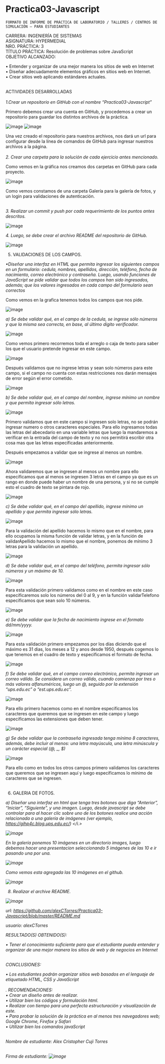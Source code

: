 # Practica03-Javascript

 
 	FORMATO DE INFORME DE PRÁCTICA DE LABORATORIO / TALLERES / CENTROS DE SIMULACIÓN – PARA ESTUDIANTES

CARRERA: INGENIERÍA DE SISTEMAS	<br>ASIGNATURA: HYPERMEDIAL
<br>NRO. PRÁCTICA:	3	<br>TÍTULO PRÁCTICA: Resolución de problemas sobre JavaScript
<br>OBJETIVO ALCANZADO:

•	Entender y organizar de una mejor manera los sitios de web en Internet <br>
•	Diseñar adecuadamente elementos gráficos en sitios web en Internet.<br> 
•	Crear sitios web aplicando estándares actuales. <br>

<br>
ACTIVIDADES DESARROLLADAS 
<br>
<br>
<i> 1.Crear un repositorio en GitHub con el nombre “Practica03-Javascript” </i>

Primero debemos crear una cuenta en GitHub, y procedemos a crear un repositorio para guardar los distintos archivos de la práctica.
   
   ![image](https://user-images.githubusercontent.com/49664311/69188653-f4912780-0aea-11ea-851a-b1666eef78b8.png)
   ![image](https://user-images.githubusercontent.com/49664311/69188840-46d24880-0aeb-11ea-8556-4440bf5ab382.png)


Una vez creado el repositorio para nuestros archivos, nos dará un url para configurar desde la línea de comandos de GitHub para ingresar nuestros archivos a la página.<br><br>
<i> 2.	Crear una carpeta para la solución de cada ejercicio antes mencionado.</i> <br>

Como vemos en la gráfica nos creamos dos carpetas en GitHub para cada proyecto.<br>

 ![image](https://user-images.githubusercontent.com/49664311/69189244-04f5d200-0aec-11ea-986f-e541cb72a240.png)

Como vemos constamos de una carpeta Galería para la galería de fotos, y un login para validaciones de autenticación. <br>
<br>

<i>3.	Realizar un commit y push por cada requerimiento de los puntos antes descritos. </i><br>

![image](https://user-images.githubusercontent.com/49664311/69189388-3f5f6f00-0aec-11ea-8452-f288e0e1e266.png)


<i>4.	Luego, se debe crear el archivo README del repositorio de GitHub. </i> <br>

![image](https://user-images.githubusercontent.com/49664311/69189448-61f18800-0aec-11ea-96df-8ca0e29093c0.png)


5.	VALIDACIONES DE LOS CAMPOS.<br>
 
<i> •Diseñar una interfaz en HTML que permita ingresar los siguientes campos en un formulario: cedula, nombres, apellidos, dirección, teléfono, fecha de nacimiento, correo electrónico y contraseña. Luego, usando funciones de JavaScript se pide validar que todos los campos han sido ingresados, además; que los valores ingresados en cada campo del formulario sean correctos </i>

Como vemos en la grafica tenemos todos los campos que nos pide.<br>

 ![image](https://user-images.githubusercontent.com/49664311/69189731-e512de00-0aec-11ea-8dca-d6e945c93c93.png)


<i> a)	Se debe validar qué, en el campo de la cedula, se ingrese sólo números y que la misma sea correcta, en base, al último dígito verificador. </i> <br>

![image](https://user-images.githubusercontent.com/49664311/69189838-20151180-0aed-11ea-9531-9ddfba4c52d9.png)


Como vemos primero recorremos toda el arreglo o caja de texto para saber los que el usuario pretende ingresar en este campo. <br>


![image](https://user-images.githubusercontent.com/49664311/69189869-36bb6880-0aed-11ea-81f8-a13928354f85.png)

Después validamos que no ingrese letras y sean solo números para este campo, si el campo no cuenta con estas restricciones nos darán mensajes de error según el error cometido.<br>

![image](https://user-images.githubusercontent.com/49664311/69189934-5e123580-0aed-11ea-8b11-f224ab50efda.png)

 
<i> b)	Se debe validar qué, en el campo del nombre, ingrese mínimo un nombre y que permita ingresar sólo letras. </i>

![image](https://user-images.githubusercontent.com/49664311/69189960-6cf8e800-0aed-11ea-862f-c30030907d13.png)

Primero validamos que en este campo si ingresen solo letras, no se podrán ingresar numero o otros caracteres especiales. Para ello ingresamos todas las letras del abecedario en una variable letras que luego la mandaremos a verificar en la entrada del campo de texto y no nos permitirá escribir otra cosa mas que las letras especificadas anteriormente.<br>

Después empezamos a validar que se ingrese al menos un nombre. 


![image](https://user-images.githubusercontent.com/49664311/69189998-84d06c00-0aed-11ea-9cbf-2df3e42a80c5.png)

Ahora validaremos que se ingresen al menos un nombre para ello especificamos que al menos se ingresen 3 letras en el campo ya que es un rango en donde puede haber un nombre de una persona, y si no se cumple esto el cuadro de texto se pintara de rojo.<br>

![image](https://user-images.githubusercontent.com/49664311/69190139-c3febd00-0aed-11ea-8067-fb34e51bc2c8.png)

<i> c)	Se debe validar qué, en el campo del apellido, ingrese mínimo un apellido y que permita ingresar sólo letras. </i>
<br>

![image](https://user-images.githubusercontent.com/49664311/69190191-de389b00-0aed-11ea-9779-ed7fb8240fc3.png)

Para la validación del apellido hacemos lo mismo que en el nombre, para ello ocupamos la misma función de validar letras, y en la función de validarApellido hacemos lo mismo que el nombre, ponemos de mínimo 3 letras para la validación un apellido.<br>

![image](https://user-images.githubusercontent.com/49664311/69190237-fc9e9680-0aed-11ea-9efb-48c6d50849f0.png)

<i> d)	Se debe validar qué, en el campo del teléfono, permita ingresar sólo números y un máximo de 10. </i>


![image](https://user-images.githubusercontent.com/49664311/69190289-17710b00-0aee-11ea-8f94-d73cae56514d.png)

Para esta validación primero validamos como en el nombre en este caso especificaremos solo los números del 0 al 9, y en la función validarTelefono especificamos que sean solo 10 números.<br>

![image](https://user-images.githubusercontent.com/49664311/69190315-26f05400-0aee-11ea-8f6f-eab49b858dcf.png)

<i> e)	Se debe validar que la fecha de nacimiento ingrese en el formato dd/mm/yyyy. </i>

![image](https://user-images.githubusercontent.com/49664311/69190370-46877c80-0aee-11ea-90ea-b2e28a607cff.png)

Para esta validación primero empezamos por los días diciendo que el máximo es 31 dias, los meses a 12 y anos desde 1950, después cogemos lo que tenemos en el cuadro de texto y especificamos el formato de fecha. <br>

![image](https://user-images.githubusercontent.com/49664311/69190406-556e2f00-0aee-11ea-8d7a-767e9834d938.png)

<i> f)	Se debe validar qué, en el campo correo electrónico, permita ingresar un correo válido. Se considera un correo válido, cuando comienza por tres o más valores alfanuméricos, luego un @, seguido por la extensión “ups.edu.ec” o “est.ups.edu.ec”. </i> <br>


![image](https://user-images.githubusercontent.com/49664311/69190442-6f0f7680-0aee-11ea-93fd-511d4007657e.png)

Para ello primero hacemos como en el nombre especificamos los caracteres que queremos que se ingresen en este campo y luego especificamos las extensiones que deben tener.<br>

![image](https://user-images.githubusercontent.com/49664311/69190484-80f11980-0aee-11ea-886b-8fdc791e58ba.png)

<i> g)	Se debe validar que la contraseña ingresada tenga mínimo 8 caracteres, además, debe incluir al menos: una letra mayúscula, una letra minúscula y un carácter especial (@, _, $) </i><br>

![image](https://user-images.githubusercontent.com/49664311/69190535-98300700-0aee-11ea-8578-14236a7e1a4a.png)


Para ello como en todos los otros campos primero validamos los caracteres que queremos que se ingresen aquí y luego especificamos lo mínimo de caracteres que se ingresen.<br><br>

6. GALERIA DE FOTOS.<br>


<i> a)	Diseñar una interfaz en html que tenga tres botones que diga “Anterior”, “Iniciar”, “Siguiente”, y una imagen. Luego, desde javascript se debe controlar para al hacer clic sobre uno de los botones realice una acción relacionada a una galería de imágenes (ver ejemplo, https://gihp4c.blog.ups.edu.ec/) </i.\>

![image](https://user-images.githubusercontent.com/49664311/69190640-d4636780-0aee-11ea-8176-711a0ad5d254.png)

En la galería ponemos 10 imágenes en un directorio images, luego debemos hacer una presentacion seleccionando 5 imágenes de las 10 e ir pasando una por una.<br>

![image](https://user-images.githubusercontent.com/49664311/69190665-e218ed00-0aee-11ea-98b6-bf188f7ec199.png)

Como vemos esta agregada las 10 imágenes en el github.<br>


![image](https://user-images.githubusercontent.com/49664311/69190714-f9f07100-0aee-11ea-85d8-1d102646c3be.png)

8.	Realizar el archive README.<br>

![image](https://user-images.githubusercontent.com/49664311/69190747-0c6aaa80-0aef-11ea-9feb-e6df7a7c40ae.png)

url: https://github.com/alexCTorres/Practica03-Javascript/blob/master/README.md <br>

usuario: alexCTorres <br>

RESULTADO(S) OBTENIDO(S):<br>

•	Tener el conocimiento suficiente para que el estudiante pueda entender y organizar de una mejor manera los sitios de web y de negocios en Internet <br><br>



CONCLUSIONES:<br>

•	Los estudiantes podrán organizar sitios web basados en el lenguaje de etiquetado HTML, CSS y JavaScript <br><br>
.
RECOMENDACIONES:<br>
•	Crear un diseño antes de realizar.<br>
•	Utilizar bien los códigos y formulación html.<br>
•	Realizar con tiempo para una perfecta estructuración y visualización de este. <br>
•	Para probar la solución de la práctica en al menos tres navegadores web; Google Chrome, Firefox y Safari <br>
•	Utilizar bien los comandos javaScript<br><br>

Nombre de estudiante: Alex Cristopher Cuji Torres<br><br>


Firma de estudiante: ![image](https://user-images.githubusercontent.com/49664311/69190864-505daf80-0aef-11ea-8a79-f9afeecb50c7.png)

                                         












